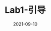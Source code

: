 ---
bookCollapseSection: true
weight: 1210
title: Lab1-引导
date: 2021-09-10
image: https://s2.loli.net/2025/09/24/B9kM2IQLyPN4DRw.jpg
---